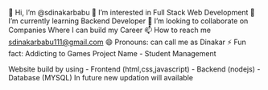 👋 Hi, I’m @sdinakarbabu
👀 I’m interested in Full Stack Web Development
🌱 I’m currently learning Backend Developer
💞️ I’m looking to collaborate on Companies Where I can build my Career
📫 How to reach me sdinakarbabu111@gmail.com
😄 Pronouns: can call me as Dinakar
⚡ Fun fact: Addicting to Games
Project Name - Student Management

Website build by using - Frontend (html,css,javascript) - Backend (nodejs) - Database (MYSQL)
In future new updation will available